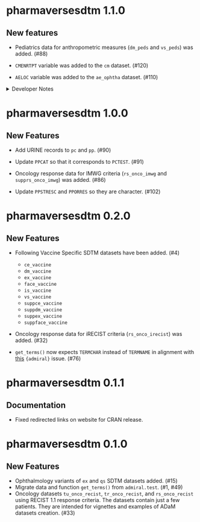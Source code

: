 # pharmaversesdtm 1.1.0

## New features

- Pediatrics data for anthropometric measures (`dm_peds` and `vs_peds`) was added. (#88)

- `CMENRTPT` variable was added to the `cm` dataset. (#120)

- `AELOC` variable was added to the `ae_ophtha` dataset. (#110)

<details>
<summary>Developer Notes</summary>

- Activated automatic version bumping CICD workflow. (#122)

</details>

# pharmaversesdtm 1.0.0

## New Features

- Add URINE records to `pc` and `pp`. (#90)

- Update `PPCAT` so that it corresponds to `PCTEST`. (#91)

- Oncology response data for IMWG criteria (`rs_onco_imwg` and `supprs_onco_imwg`)
was added. (#86)

- Update `PPSTRESC` and `PPORRES` so they are character. (#102)

# pharmaversesdtm 0.2.0

## New Features

- Following Vaccine Specific SDTM datasets have been added. (#4)

    - `ce_vaccine`
    - `dm_vaccine`
    - `ex_vaccine`
    - `face_vaccine`
    - `is_vaccine`
    - `vs_vaccine`
    - `suppce_vaccine`
    - `suppdm_vaccine`
    - `suppex_vaccine`
    - `suppface_vaccine`
 
- Oncology response data for iRECIST criteria (`rs_onco_irecist`) was added. (#32)

- `get_terms()` now expects `TERMCHAR` instead of `TERMNAME` in alignment with [this](https://github.com/pharmaverse/admiral/issues/2186) `{admiral}` issue. (#76)

# pharmaversesdtm 0.1.1

## Documentation

 - Fixed redirected links on website for CRAN release. 

# pharmaversesdtm 0.1.0

## New Features

 - Ophthalmology variants of `ex` and `qs` SDTM datasets added. (#15)
 - Migrate data and function `get_terms()` from `admiral.test`. (#1, #49)
 - Oncology datasets `tu_onco_recist`, `tr_onco_recist`, and `rs_onco_recist`
 using RECIST 1.1 response criteria. The datasets contain just a few patients.
 They are intended for vignettes and examples of ADaM datasets creation. (#33)

